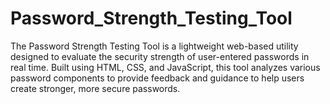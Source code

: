 # Password_Strength_Testing_Tool
The Password Strength Testing Tool is a lightweight web-based utility designed to evaluate the security strength of user-entered passwords in real time. Built using HTML, CSS, and JavaScript, this tool analyzes various password components to provide feedback and guidance to help users create stronger, more secure passwords.
